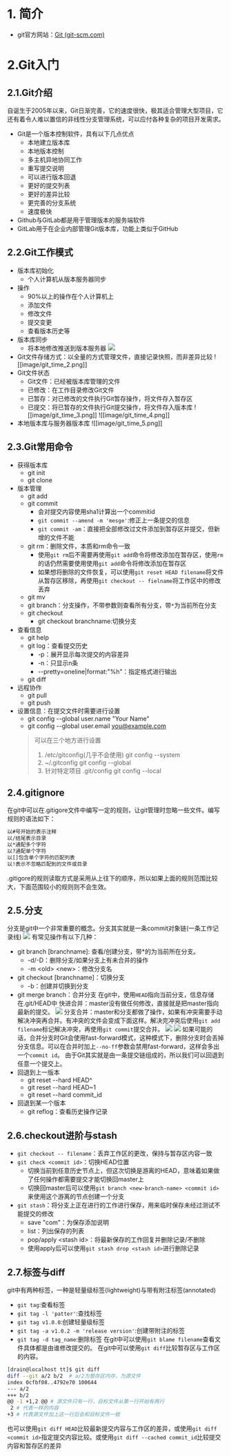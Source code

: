 # 1. 简介
- git官方网站：[Git (git-scm.com)](https://git-scm.com/)

# 2.Git入门
## 2.1.Git介绍
自诞生于2005年以来，Git日渐完善，它的速度很快，极其适合管理大型项目，它还有着令人难以置信的非线性分支管理系统，可以应付各种复杂的项目开发需求。
- Git是一个版本控制软件，具有以下几点优点
	- 本地建立版本库
	- 本地版本控制
	- 多主机异地协同工作
	- 重写提交说明
	- 可以进行版本回退
	- 更好的提交列表
	- 更好的差异比较
	- 更完善的分支系统
	- 速度极快
- Github与GitLab都是用于管理版本的服务端软件
- GitLab用于在企业内部管理Git版本库，功能上类似于GitHub
## 2.2.Git工作模式
- 版本库初始化
	- 个人计算机从版本服务器同步
- 操作
	- 90%以上的操作在个人计算机上
	- 添加文件
	- 修改文件
	- 提交变更
	- 查看版本历史等
- 版本库同步
	- 将本地修改推送到版本服务器
	![](image/git_time_1.png)
- Git文件存储方式：以全量的方式管理文件，直接记录快照，而非差异比较
	![[image/git_time_2.png]]
- Git文件状态
	- Git文件：已经被版本库管理的文件
	- 已修改：在工作目录修改Git文件
	- 已暂存：对已修改的文件执行Git暂存操作，将文件存入暂存区
	- 已提交：将已暂存的文件执行Git提交操作，将文件存入版本库
	![[image/git_time_3.png]]
	![[image/git_time_4.png]]
- 本地版本库与服务器版本库
	![[image/git_time_5.png]]

## 2.3.Git常用命令
- 获得版本库
	- git init
	- git clone
- 版本管理
	- git add
	- git commit
		- 会对提交内容使用sha1计算出一个commitid
		- `git commit --amend -m 'mesge'`:修正上一条提交的信息
		- `git commit -am`：直接把全部修改过文件添加到暂存区并提交，但新增的文件不能
	- git rm：删除文件，本质和rm命令一致
		- 使用`git rm`后不需要再使用`git add`命令将修改添加在暂存区，使用`rm`的话仍然需要使用使用`git add`命令将修改添加在暂存区
		- 如果想将删除的文件恢复，可以使用`git reset HEAD filename`将文件从暂存区移除，再使用`git checkout -- fielname`将工作区中的修改丢弃
	- git mv
	- git branch：分支操作，不带参数则查看所有分支，带`*`为当前所在分支
	- git checkout
		- git checkout branchname:切换分支
- 查看信息
	- git help
	- git log：查看提交历史
		- -p：展开显示每次提交的内容差异
		- -n：只显示n条
		- --pretty=oneline|format:"%h"：指定格式进行输出
	- git diff
- 远程协作
	- git pull
	- git push
- 设置信息：在提交文件时需要进行设置
	- git config --global user.name "Your Name"
	- git config --global user.email you@example.com
	> 可以在三个地方进行设置
	> 1. /etc/gitconfig(几乎不会使用) git config --system
	> 2. ~/.gitconfig git config --global
	> 3. 针对特定项目 .git/config git config --local

## 2.4.gitignore
在git中可以在.gitigore文件中编写一定的规则，让git管理时忽略一些文件。编写规则的语法如下：
```bash
以#号开始的表示注释
以/结尾表示目录
以*通配多个字符
以?通配单个字符
以[]包含单个字符的匹配列表
以!表示不忽略匹配到的文件或目录
```
.gitigore的规则读取方式是采用从上往下的顺序，所以如果上面的规则范围比较大，下面范围较小的规则则不会生效。

## 2.5.分支
分支是git中一个非常重要的概念。分支其实就是一条commit对象链(一条工作记录线)
![](image/git_time_6.png)
有常见操作有以下几种：
- git branch \[branchname]: 查看/创建分支，带\*的为当前所在分支。
	- -d/-D：删除分支/如果分支上有未合并的操作
	- -m \<old> \<new>：修改分支名
- git checkout \[branchname]：切换分支
	- -b：创建并切换到分支
- git merge branch：合并分支
在git中，使用`HEAD`指向当前分支，信息存储在.git/HEAD中
快进合并：master没有做任何修改，直接就是把master指向最新的提交。
![](image/git_time_7.png)
分支合并：master和分支都做了操作，如果有冲突需要手动解决冲突再合并。有冲突的文件会变成下面这样。解决完冲突后使用`git add filename`标记解决冲突，再使用`git commit`提交合并。
![](image/git_time_8.png)
![](image/git_time_9.png)
如果可能的话，合并分支时Git会使用fast-forward模式，这种模式下，删除分支时会丢掉分支信息。可以在合并时加上`--no-ff`参数会禁用fast-forward，这样会多出一个`commit id`。
由于Git其实就是由一条提交链组成的，所以我们可以回退到任意一个提交上。
- 回退到上一版本
	- git reset --hard HEAD^
	- git reset --hard HEAD~1
	- git reset --hard commit_id
- 回退到某一个版本
	- git reflog：查看历史操作记录
## 2.6.checkout进阶与stash
- `git checkout -- filename`：丢弃工作区的更改，保持与暂存区内容一致
- `git check <commit id>`：切换HEAD位置
	- 切换当前到任意历史节点上，但这次切换是游离的HEAD，意味着如果做了任何操作都需要提交才能切换回master上
	- 切换回master后可以使用`git branch <new-branch-name> <commit id>`来使用这个游离的节点创建一个分支
- `git stash`：将分支上正在进行的工作进行保存，用来临时保存未经过测试不能提交的修改
	- save "com"：为保存添加说明
	- list：列出保存的列表
	- pop/apply \<stash id>：将最新保存的工作回复并删除记录/不删除
	- 使用apply后可以使用`git stash drop <stash id>`进行删除记录
## 2.7.标签与diff
git中有两种标签，一种是轻量级标签(lightweight)与带有附注标签(annotated)
- `git tag`:查看标签
- `git tag -l 'patter'`:查找标签
- `git tag v1.0.0`:创建轻量级标签
- `git tag -a v1.0.2 -m 'release version'`:创建带附注的标签
- `git tag -d tag_name`:删除标签
在git中可以使用`git blame filename`查看文件具体都是由谁修改提交的。
在git中可以使用`git diff`比较暂存区与工作区的内容。
```bash
[drain@localhost tt]$ git diff
diff --git a/2 b/2  # a/2为暂存区内存，为源文件
index 0cfbf08..4792e70 100644
--- a/2
+++ b/2
@@ -1 +1,2 @@ # 源文件只有一行，目标文件从第一行开始有两行
 2 # 代表一样的内容
+3 # 代表源文件加上这一行后会和目标文件一致
```
也可以使用`git diff HEAD`比较最新提交内容与工作区的差异，或使用`git diff <commit id>`指定提交内容比较。或使用`git diff --cached commit_id`比较提交内容和暂存区的差异